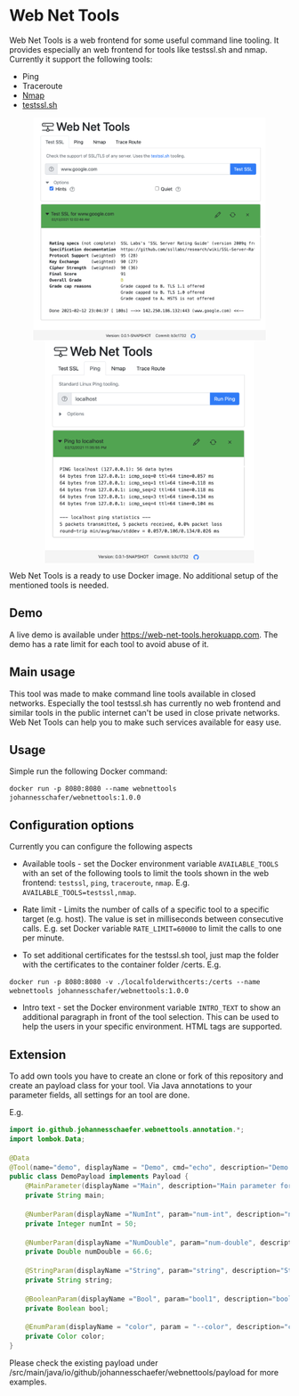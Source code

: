 # Web Net Tools

Web Net Tools is a web frontend for some useful command line tooling. It provides especially an web frontend for tools like testssl.sh and nmap.
Currently it support the following tools:
* Ping
* Traceroute
* [Nmap](https://nmap.org)
* [testssl.sh](https://github.com/drwetter/testssl.sh)

<p align="center">
  <img align="center" style="display: inline" src="docs/testssl.png" alt="test ssl tooling" height="400" />
  <img align="center" style="display: inline" src="docs/ping.png" alt="ping tooling" height="400" />
</p>

Web Net Tools is a ready to use Docker image. No additional setup of the mentioned tools is needed.

## Demo

A live demo is available under https://web-net-tools.herokuapp.com.
The demo has a rate limit for each tool to avoid abuse of it.   

## Main usage

This tool was made to make command line tools available in closed networks.
Especially the tool testssl.sh has currently no web frontend and similar tools
in the public internet can't be used in close private networks. Web Net Tools
can help you to make such services available for easy use.

## Usage

Simple run the following Docker command:
```
docker run -p 8080:8080 --name webnettools johannesschafer/webnettools:1.0.0
```

## Configuration options

Currently you can configure the following aspects

* Available tools - set the Docker environment variable `AVAILABLE_TOOLS` with an set of the following tools to limit the tools shown in the web frontend: `testssl`, `ping`, `traceroute`, `nmap`. E.g. `AVAILABLE_TOOLS=testssl,nmap`.

* Rate limit - Limits the number of calls of a specific tool to a specific target (e.g. host). The value is set in milliseconds between consecutive calls. E.g. set Docker variable `RATE_LIMIT=60000` to limit the calls to one per minute.

* To set additional certificates for the testssl.sh tool, just map the folder with the certificates to the container folder /certs. E.g.
```
docker run -p 8080:8080 -v ./localfolderwithcerts:/certs --name webnettools johannesschafer/webnettools:1.0.0
```

* Intro text - set the Docker environment variable `INTRO_TEXT` to show an additional paragraph in front of the tool selection. This can be used to help the users in your specific environment. HTML tags are supported.

## Extension

To add own tools you have to create an clone or fork of this repository and create an 
payload class for your tool. Via Java annotations to your parameter fields, all
settings for an tool are done.

E.g.

```java
import io.github.johannesschaefer.webnettools.annotation.*;
import lombok.Data;

@Data
@Tool(name="demo", displayName = "Demo", cmd="echo", description="Demo for the tooling.")
public class DemoPayload implements Payload {
    @MainParameter(displayName ="Main", description="Main parameter for this tool.")
    private String main;

    @NumberParam(displayName ="NumInt", param="num-int", description="number integer demo ", min=0., max=100., step=1.)
    private Integer numInt = 50;

    @NumberParam(displayName ="NumDouble", param="num-double", description="number double demo ", min=0.1, max=99.9, step=.1)
    private Double numDouble = 66.6;

    @StringParam(displayName ="String", param="string", description="String demo", paramType = ParameterType.EQUALS)
    private String string;

    @BooleanParam(displayName ="Bool", param="bool1", description="boolean demo")
    private Boolean bool;

    @EnumParam(displayName = "color", param = "--color", description="color selection")
    private Color color;
}
```

Please check the existing payload under /src/main/java/io/github/johannesschaefer/webnettools/payload for more examples.
